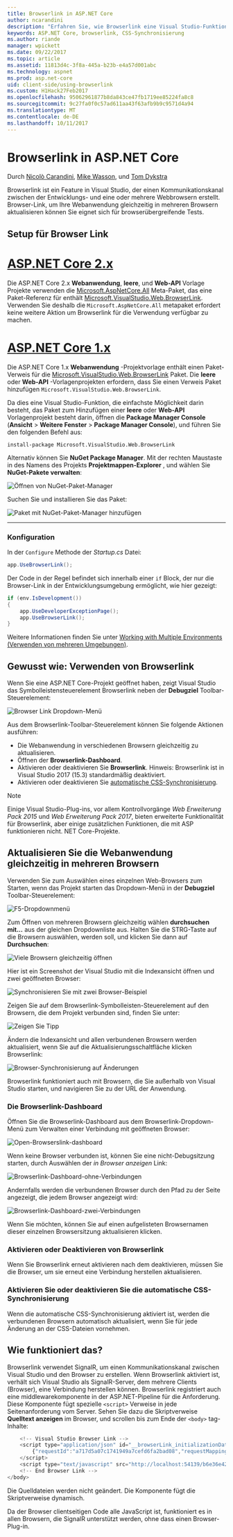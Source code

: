 ```yaml
---
title: Browserlink in ASP.NET Core
author: ncarandini
description: "Erfahren Sie, wie Browserlink eine Visual Studio-Funktion ist, die die Entwicklungsumgebung mit mindestens einem Webbrowser verknüpft."
keywords: ASP.NET Core, browserlink, CSS-Synchronisierung
ms.author: riande
manager: wpickett
ms.date: 09/22/2017
ms.topic: article
ms.assetid: 11813d4c-3f8a-445a-b23b-e4a57d001abc
ms.technology: aspnet
ms.prod: asp.net-core
uid: client-side/using-browserlink
ms.custom: H1Hack27Feb2017
ms.openlocfilehash: 95062961877b8da843ce47fb1719ee85224fa8c8
ms.sourcegitcommit: 9c27fa0f0c57ad611aa43f63afb9b9c9571d4a94
ms.translationtype: MT
ms.contentlocale: de-DE
ms.lasthandoff: 10/11/2017
---
```

# <a name="browser-link-in-aspnet-core"></a>Browserlink in ASP.NET Core 

Durch [Nicolò Carandini](https://github.com/ncarandini), [Mike Wasson](https://github.com/MikeWasson), und [Tom Dykstra](https://github.com/tdykstra)

Browserlink ist ein Feature in Visual Studio, der einen Kommunikationskanal zwischen der Entwicklungs- und eine oder mehrere Webbrowsern erstellt. Browser-Link, um Ihre Webanwendung gleichzeitig in mehreren Browsern aktualisieren können Sie eignet sich für browserübergreifende Tests.

## <a name="browser-link-setup"></a>Setup für Browser Link

# <a name="aspnet-core-2xtabaspnetcore2x"></a>[ASP.NET Core 2.x](#tab/aspnetcore2x)

Die ASP.NET Core 2.x **Webanwendung**, **leere**, und **Web-API** Vorlage Projekte verwenden die [Microsoft.AspNetCore.All](https://www.nuget.org/packages/Microsoft.AspNetCore.All/) Meta-Paket, das eine Paket-Referenz für enthält [Microsoft.VisualStudio.Web.BrowserLink](https://www.nuget.org/packages/Microsoft.VisualStudio.Web.BrowserLink/). Verwenden Sie deshalb die `Microsoft.AspNetCore.All` metapaket erfordert keine weitere Aktion um Browserlink für die Verwendung verfügbar zu machen.

# <a name="aspnet-core-1xtabaspnetcore1x"></a>[ASP.NET Core 1.x](#tab/aspnetcore1x)

Die ASP.NET Core 1.x **Webanwendung** -Projektvorlage enthält einen Paket-Verweis für die [Microsoft.VisualStudio.Web.BrowserLink](https://www.nuget.org/packages/Microsoft.VisualStudio.Web.BrowserLink/) Paket. Die **leere** oder **Web-API** -Vorlagenprojekten erfordern, dass Sie einen Verweis Paket hinzufügen `Microsoft.VisualStudio.Web.BrowserLink`.

Da dies eine Visual Studio-Funktion, die einfachste Möglichkeit darin besteht, das Paket zum Hinzufügen einer **leere** oder **Web-API** Vorlagenprojekt besteht darin, öffnen die **Package Manager Console** (**Ansicht** > **Weitere Fenster** > **Package Manager Console**), und führen Sie den folgenden Befehl aus:

```console
install-package Microsoft.VisualStudio.Web.BrowserLink
```

Alternativ können Sie **NuGet Package Manager**. Mit der rechten Maustaste in des Namens des Projekts **Projektmappen-Explorer** , und wählen Sie **NuGet-Pakete verwalten**:

![Öffnen von NuGet-Paket-Manager](using-browserlink/_static/open-nuget-package-manager.png)

Suchen Sie und installieren Sie das Paket:

![Paket mit NuGet-Paket-Manager hinzufügen](using-browserlink/_static/add-package-with-nuget-package-manager.png)

---

### <a name="configuration"></a>Konfiguration

In der `Configure` Methode der *Startup.cs* Datei:

```csharp
app.UseBrowserLink();
```

Der Code in der Regel befindet sich innerhalb einer `if` Block, der nur die Browser-Link in der Entwicklungsumgebung ermöglicht, wie hier gezeigt:

```csharp
if (env.IsDevelopment())
{
    app.UseDeveloperExceptionPage();
    app.UseBrowserLink();
}
```

Weitere Informationen finden Sie unter [Working with Multiple Environments (Verwenden von mehreren Umgebungen)](xref:fundamentals/environments).

## <a name="how-to-use-browser-link"></a>Gewusst wie: Verwenden von Browserlink

Wenn Sie eine ASP.NET Core-Projekt geöffnet haben, zeigt Visual Studio das Symbolleistensteuerelement Browserlink neben der **Debugziel** Toolbar-Steuerelement:

![Browser Link Dropdown-Menü](using-browserlink/_static/browserLink-dropdown-menu.png)

Aus dem Browserlink-Toolbar-Steuerelement können Sie folgende Aktionen ausführen:

* Die Webanwendung in verschiedenen Browsern gleichzeitig zu aktualisieren.
* Öffnen der **Browserlink-Dashboard**.
* Aktivieren oder deaktivieren Sie **Browserlink**. Hinweis: Browserlink ist in Visual Studio 2017 (15.3) standardmäßig deaktiviert.
* Aktivieren oder deaktivieren Sie [automatische CSS-Synchronisierung](#enable-or-disable-css-auto-sync).

> [!NOTE]
> Einige Visual Studio-Plug-ins, vor allem Kontrollvorgänge *Web Erweiterung Pack 2015* und *Web Erweiterung Pack 2017*, bieten erweiterte Funktionalität für Browserlink, aber einige zusätzlichen Funktionen, die mit ASP funktionieren nicht. NET Core-Projekte.

## <a name="refresh-the-web-application-in-several-browsers-at-once"></a>Aktualisieren Sie die Webanwendung gleichzeitig in mehreren Browsern

Verwenden Sie zum Auswählen eines einzelnen Web-Browsers zum Starten, wenn das Projekt starten das Dropdown-Menü in der **Debugziel** Toolbar-Steuerelement:

![F5-Dropdownmenü](using-browserlink/_static/debug-target-dropdown-menu.png)

Zum Öffnen von mehreren Browsern gleichzeitig wählen **durchsuchen mit...**  aus der gleichen Dropdownliste aus. Halten Sie die STRG-Taste auf die Browsern auswählen, werden soll, und klicken Sie dann auf **Durchsuchen**:

![Viele Browsern gleichzeitig öffnen](using-browserlink/_static/open-many-browsers-at-once.png)

Hier ist ein Screenshot der Visual Studio mit die Indexansicht öffnen und zwei geöffneten Browser:

![Synchronisieren Sie mit zwei Browser-Beispiel](using-browserlink/_static/sync-with-two-browsers-example.png)

Zeigen Sie auf dem Browserlink-Symbolleisten-Steuerelement auf den Browsern, die dem Projekt verbunden sind, finden Sie unter:

![Zeigen Sie Tipp](using-browserlink/_static/hoover-tip.png)

Ändern die Indexansicht und allen verbundenen Browsern werden aktualisiert, wenn Sie auf die Aktualisierungsschaltfläche klicken Browserlink:

![Browser-Synchronisierung auf Änderungen](using-browserlink/_static/browsers-sync-to-changes.png)

Browserlink funktioniert auch mit Browsern, die Sie außerhalb von Visual Studio starten, und navigieren Sie zu der URL der Anwendung.

### <a name="the-browser-link-dashboard"></a>Die Browserlink-Dashboard

Öffnen Sie die Browserlink-Dashboard aus dem Browserlink-Dropdown-Menü zum Verwalten einer Verbindung mit geöffneten Browser:

![Open-Browserslink-dashboard](using-browserlink/_static/open-browserlink-dashboard.png)

Wenn keine Browser verbunden ist, können Sie eine nicht-Debugsitzung starten, durch Auswählen der *in Browser anzeigen* Link:

![Browserlink-Dashboard-ohne-Verbindungen](using-browserlink/_static/browserlink-dashboard-no-connections.png)

Andernfalls werden die verbundenen Browser durch den Pfad zu der Seite angezeigt, die jedem Browser angezeigt wird:

![Browserlink-Dashboard-zwei-Verbindungen](using-browserlink/_static/browserlink-dashboard-two-connections.png)

Wenn Sie möchten, können Sie auf einen aufgelisteten Browsernamen dieser einzelnen Browsersitzung aktualisieren klicken.

### <a name="enable-or-disable-browser-link"></a>Aktivieren oder Deaktivieren von Browserlink

Wenn Sie Browserlink erneut aktivieren nach dem deaktivieren, müssen Sie die Browser, um sie erneut eine Verbindung herstellen aktualisieren.

### <a name="enable-or-disable-css-auto-sync"></a>Aktivieren Sie oder deaktivieren Sie die automatische CSS-Synchronisierung

Wenn die automatische CSS-Synchronisierung aktiviert ist, werden die verbundenen Browsern automatisch aktualisiert, wenn Sie für jede Änderung an der CSS-Dateien vornehmen.

## <a name="how-does-it-work"></a>Wie funktioniert das?

Browserlink verwendet SignalR, um einen Kommunikationskanal zwischen Visual Studio und den Browser zu erstellen. Wenn Browserlink aktiviert ist, verhält sich Visual Studio als SignalR-Server, dem mehrere Clients (Browser), eine Verbindung herstellen können. Browserlink registriert auch eine middlewarekomponente in der ASP.NET-Pipeline für die Anforderung. Diese Komponente fügt spezielle `<script>` Verweise in jede Seitenanforderung vom Server. Sehen Sie dazu die Skriptverweise **Quelltext anzeigen** im Browser, und scrollen bis zum Ende der `<body>` tag-Inhalte:

```javascript
    <!-- Visual Studio Browser Link -->
    <script type="application/json" id="__browserLink_initializationData">
        {"requestId":"a717d5a07c1741949a7cefd6fa2bad08","requestMappingFromServer":false}
    </script>
    <script type="text/javascript" src="http://localhost:54139/b6e36e429d034f578ebccd6a79bf19bf/browserLink" async="async"></script>
    <!-- End Browser Link -->
</body>
```

Die Quelldateien werden nicht geändert. Die Komponente fügt die Skriptverweise dynamisch. 

Da der Browser clientseitigen Code alle JavaScript ist, funktioniert es in allen Browsern, die SignalR unterstützt werden, ohne dass einen Browser-Plug-in.
